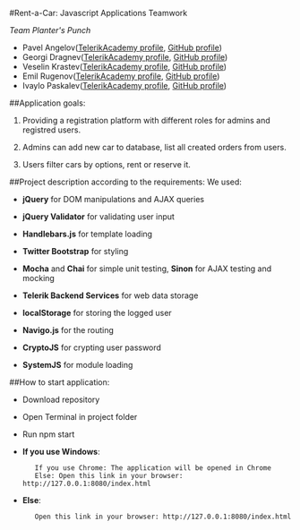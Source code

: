 #Rent-a-Car: Javascript Applications Teamwork

*Team Planter's Punch*

- Pavel Angelov([TelerikAcademy profile](http://telerikacademy.com/Users/p_a_v_el), [GitHub profile](https://github.com/pavelangelov))
- Georgi Dragnev([TelerikAcademy profile](http://telerikacademy.com/Users/Georgi_Dragnev), [GitHub profile](https://github.com/MyamotoMusashi))
- Veselin Krastev([TelerikAcademy profile](http://telerikacademy.com/Users/Veselin93), [GitHub profile](https://github.com/Vekoks))
- Emil Rugenov([TelerikAcademy profile](http://telerikacademy.com/Users/emo_r), [GitHub profile](https://github.com/emilrr))
- Ivaylo Paskalev([TelerikAcademy profile](http://telerikacademy.com/Users/IvayloPaskalev), [GitHub profile](https://github.com/IvayloPaskalev))


##Application goals:

1. Providing a registration platform with different roles for admins and registred users.
	
2. Admins can add new car to database, list all created orders from users.
	
3. Users filter cars by options, rent or reserve it.
	
	
##Project description according to the requirements:
We used:
	
* **jQuery** for DOM manipulations and AJAX queries

* **jQuery Validator** for validating user input

* **Handlebars.js** for template loading
		
* **Twitter Bootstrap** for styling
		
* **Mocha** and **Chai** for simple unit testing, **Sinon** for AJAX testing and mocking
		
* **Telerik Backend Services** for web data storage
		
* **localStorage** for storing the logged user

* **Navigo.js** for the routing

* **CryptoJS** for crypting user password

* **SystemJS** for module loading


##How to start application:

* Download repository
* Open Terminal in project folder
* Run npm start

* **If you use Windows**:
        
         If you use Chrome: The application will be opened in Chrome
         Else: Open this link in your browser: http://127.0.0.1:8080/index.html

* **Else**:

         Open this link in your browser: http://127.0.0.1:8080/index.html